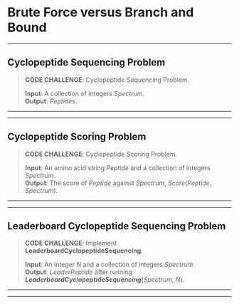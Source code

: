 # Brute Force versus Branch and Bound
***

## Cyclopeptide Sequencing Problem

> __CODE CHALLENGE__: Cyclopeptide Sequencing Problem.
>
> __Input__: A collection of integers _Spectrum_.  
> __Output__: _Peptides_.
***
***

## Cyclopeptide Scoring Problem

> __CODE CHALLENGE__: Cyclopeptide Scoring Problem.
>
> __Input__: An amino acid string _Peptide_ and a collection of integers _Spectrum_.  
> __Output__: The score of _Peptide_ against _Spectrum_, _Score_(_Peptide_, _Spectrum_).
***
***

## Leaderboard Cyclopeptide Sequencing Problem

> __CODE CHALLENGE__: Implement __LeaderboardCyclopeptideSequencing__.
>
> __Input__: An integer _N_ and a collection of integers _Spectrum_.  
> __Output__: _LeaderPeptide_ after running ___LeaderboardCyclopeptideSequencing___(_Spectrum_, _N_).
***
***